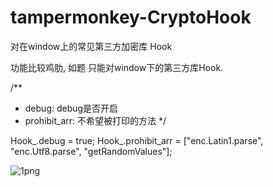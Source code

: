 # tampermonkey-CryptoHook
对在window上的常见第三方加密库 Hook

功能比较鸡肋, 如题 只能对window下的第三方库Hook.

/**
 * debug: debug是否开启
 * prohibit_arr: 不希望被打印的方法
 */
 
Hook_.debug = true;
Hook_.prohibit_arr = ["enc.Latin1.parse", "enc.Utf8.parse", "getRandomValues"];

![1png](https://user-images.githubusercontent.com/87036071/234781250-c1148f63-e7ec-4bf8-9aeb-2373be7c47d3.png)
